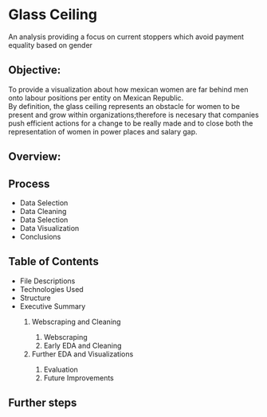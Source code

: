 # Glass Ceiling
An analysis providing a focus on current stoppers which avoid payment equality based on gender

## Objective:
To provide a visualization about how mexican women are far behind men onto labour positions per entity on Mexican Republic. <br />
By definition, the glass ceiling represents an obstacle for women to be present and grow within organizations;therefore is necesary that companies push efficient actions for a change to be really made and to close both the representation of women in power places and salary gap.

## Overview: 

## Process
* Data Selection
* Data Cleaning
* Data Selection
* Data Visualization
* Conclusions

## Table of Contents
<ul>
<li> File Descriptions </li> 
<li> Technologies Used </li>
<li> Structure </li>
<li> Executive Summary </li>
  <ol>
  <li> Webscraping and Cleaning </li>
    <ol>
    <li> Webscraping </li>
    <li> Early EDA and Cleaning </li>
    </ol>
  <li> Further EDA and Visualizations </li>
    <ol>
     <li> Evaluation </li>
     <li> Future Improvements </li>
     </ol>
   </ol>
</ul>

## Further steps
